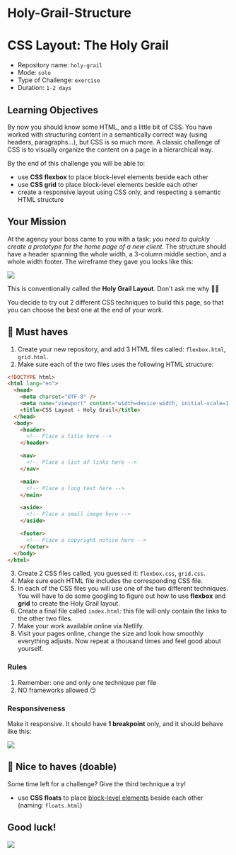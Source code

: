 # Holy-Grail-Structure
# CSS Layout: The Holy Grail

- Repository name: `holy-grail`
- Mode: `solo`
- Type of Challenge: `exercise`
- Duration: `1-2 days`

## Learning Objectives

By now you should know some HTML, and a little bit of CSS. You have worked with structuring content in a semantically correct way (using headers, paragraphs...), but CSS is so much more. A classic challenge of CSS is to visually organize the content on a page in a hierarchical way.

By the end of this challenge you will be able to:

- use **CSS flexbox** to place block-level elements beside each other
- use **CSS grid** to place block-level elements beside each other
- create a responsive layout using CSS only, and respecting a semantic HTML structure

## Your Mission

At the agency your boss came to you with a task: _you need to quickly create a prototype for the home page of a new client_. The structure should have a header spanning the whole width, a 3-column middle section, and a whole width footer. The wireframe they gave you looks like this:

![](Images/holy-grail-wireframe.png)

This is conventionally called the **Holy Grail Layout**. Don't ask me why 🤷‍♂️

You decide to try out 2 different CSS techniques to build this page, so that you can choose the best one at the end of your work.

## 🌱 Must haves

1. Create your new repository, and add 3 HTML files called: `flexbox.html`, `grid.html`.
2. Make sure each of the two files uses the following HTML structure:

```html
<!DOCTYPE html>
<html lang="en">
  <head>
    <meta charset="UTF-8" />
    <meta name="viewport" content="width=device-width, initial-scale=1.0" />
    <title>CSS Layout - Holy Grail</title>
  </head>
  <body>
    <header>
      <!-- Place a title here -->
    </header>

    <nav>
      <!-- Place a list of links here -->
    </nav>

    <main>
      <!-- Place a long text here -->
    </main>

    <aside>
      <!-- Place a small image here -->
    </aside>

    <footer>
      <!-- Place a copyright notice here -->
    </footer>
  </body>
</html>
```

3. Create 2 CSS files called, you guessed it: `flexbox.css`, `grid.css`.
4. Make sure each HTML file includes the corresponding CSS file.
5. In each of the CSS files you will use one of the two different techniques. You will have to do some googling to figure out how to use **flexbox** and **grid** to create the Holy Grail layout.
6. Create a final file called `index.html`: this file will only contain the links to the other two files.
7. Make your work available online via Netlify.
8. Visit your pages online, change the size and look how smoothly everything adjusts. Now repeat a thousand times and feel good about yourself.

### Rules

1. Remember: one and only one technique per file
2. NO frameworks allowed 😏

### Responsiveness

Make it responsive. It should have **1 breakpoint** only, and it should behave like this:

![](Images/holy-grail-responsive.gif)

## 🌼 Nice to haves (doable)

Some time left for a challenge?
Give the third technique a try!

- use **CSS floats** to place [block-level elements](https://developer.mozilla.org/en-US/docs/Web/HTML/Block-level_elements) beside each other (naming: `floats.html`)


## Good luck!

![](https://media.giphy.com/media/6Y49Ck6FxF4nS/giphy.gif)